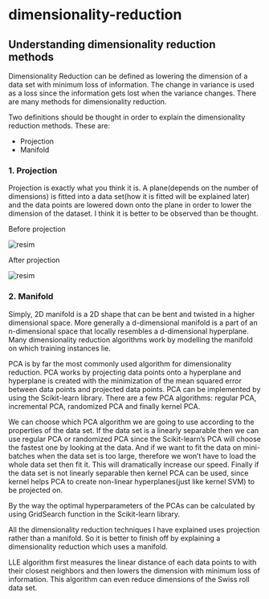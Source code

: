 # dimensionality-reduction
## Understanding dimensionality reduction methods


Dimensionality Reduction can be defined as lowering the dimension of a data set with minimum loss of information. The change in variance is used as a loss since the information gets lost when the variance changes. There are many methods for dimensionality reduction.

Two definitions should be thought in order to explain the dimensionality reduction methods. These are:

* Projection
* Manifold

### 1. Projection

Projection is exactly what you think it is. A plane(depends on the number of dimensions) is fitted into a data set(how it is fitted will be explained later) and the data points are lowered down onto the plane in order to lower the dimension of the dataset. I think it is better to be observed than be thought.

Before projection

![resim](https://user-images.githubusercontent.com/77073029/187265031-5b8125b0-038b-48db-9a06-ebacfae5eee0.png)

After projection

![resim](https://user-images.githubusercontent.com/77073029/187265061-ac3cac72-cc8d-45ac-a4fe-f8d6192bc090.png)

### 2. Manifold

Simply, 2D manifold is a 2D shape that can be bent and twisted in a higher dimensional space. More generally a d-dimensional manifold is a part of an n-dimensional space that locally resembles a d-dimensional hyperplane. Many dimensionality reduction algorithms work by modelling the manifold on which training instances lie.

PCA is by far the most commonly used algorithm for dimensionality reduction. PCA works by projecting data points onto a hyperplane and hyperplane is created with the minimization of the mean squared error between data points and projected data points. PCA can be implemented by using the Scikit-learn library. There are a few PCA algorithms: regular PCA, incremental PCA, randomized PCA and finally kernel PCA. 

We can choose which PCA algorithm we are going to use according to the properties of the data set. If the data set is a linearly separable then we can use regular PCA or randomized PCA since the Scikit-learn’s PCA will choose the fastest one by looking at the data. And if we want to fit the data on mini-batches when the data set is too large, therefore we won’t have to load the whole data set then fit it. This will dramatically increase our speed. Finally if the data set is not linearly separable then kernel PCA can be used, since kernel helps PCA to create non-linear hyperplanes(just like kernel SVM) to be projected on.

By the way the optimal hyperparameters of the PCAs can be calculated by using GridSearch function in the Scikit-learn library.

All the dimensionality reduction techniques I have explained uses projection rather than a manifold. So it is better to finish off by explaining a dimensionality reduction which uses a manifold. 

LLE algorithm first measures the linear distance of each data points to with their closest neighbors and then lowers the dimension with minimum loss of information. This algorithm can even reduce dimensions of the Swiss roll data set.
